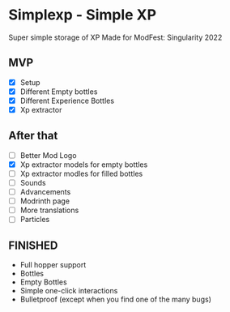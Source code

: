 # Simplexp - Simple XP

Super simple storage of XP
Made for ModFest: Singularity 2022

## MVP
* [x] Setup
* [x] Different Empty bottles
* [x] Different Experience Bottles
* [x] Xp extractor

## After that
* [ ] Better Mod Logo
* [x] Xp extractor models for empty bottles
* [ ] Xp extractor modles for filled bottles
* [ ] Sounds
* [ ] Advancements
* [ ] Modrinth page
* [ ] More translations
* [ ] Particles

## FINISHED

* Full hopper support
* Bottles
* Empty Bottles
* Simple one-click interactions
* Bulletproof (except when you find one of the many bugs)